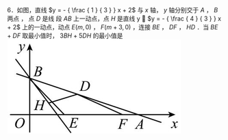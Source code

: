 6．如图，直线 $y = - { \frac { 1 } { 3 } } x + 2$ 与 $x$ 轴， $y$ 轴分别交于 $A$ ， $B$ 两点 ， 点 $D$ 是线 段 $A B$ 上一动点，点 $H$ 是直线 y  $y = - { \frac { 4 } { 3 } } x + 2$ 上的一动点，动点 $E \big ( m , 0 \big )$ ， $F \left( m + 3 , 0 \right)$ ，连接 $B E$ ， $D F$ ， $H D$ ．当 $B E + D F$ 取最小值时， $3 B H + 5 D H$ 的最小值是
![](<../../qs_image_DB/专题2-5_最值模型之阿氏圆与胡不归（解析版）/0e86b8a86b9a835be98725a7e2016911a64929cac92264b9f4170503dbea6832.jpg>)
